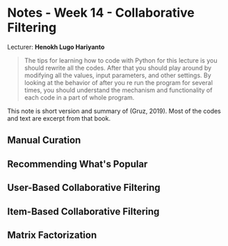 # Notes - Week 14 - Collaborative Filtering

Lecturer: **Henokh Lugo Hariyanto**

> The tips for learning how to code with Python for this lecture is you should
> rewrite all the codes. After that you should play around by modifying all
> the values, input parameters, and other settings. By looking at the behavior
> of after you re run the program for several times, you should understand the 
> mechanism and functionality of each code in a part of whole program.

This note is short version and summary of (Gruz, 2019). Most of the codes and
text are excerpt from that book.

## Manual Curation

## Recommending What's Popular

## User-Based Collaborative Filtering

## Item-Based Collaborative Filtering

## Matrix Factorization

## 
